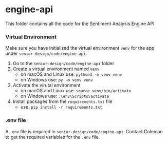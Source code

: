 # engine-api

This folder contains all the code for the Sentiment Analysis Engine API

### Virtual Environment

Make sure you have initialized the virtual environment `venv` for the app under `senior-design/code/engine-api`.
1. Go to the `senior-design/code/engine-api` folder
2. Create a virtual environment named `venv`
    - on macOS and Linux use: `python3 -m venv venv`
    - on Windows use: `py -m venv venv`
3. Activate the virutal environment
    - on macOS and Linux use: `source venv/bin/activate`
    - on Windows use: `.\env\Scripts\activate`
4. Install packages from the `requirements.txt` file
    - use: `pip install -r requirements.txt`
    
### .env file

A `.env` file is required in `senior-design/code/engine-api`. Contact Coleman to get the required variables for the `.env` file.
